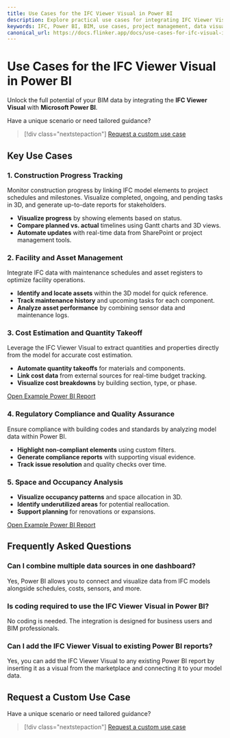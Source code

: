 ```yaml
---
title: Use Cases for the IFC Viewer Visual in Power BI
description: Explore practical use cases for integrating IFC Viewer Visual with Power BI to enhance BIM workflows, project management, and data-driven decision-making.
keywords: IFC, Power BI, BIM, use cases, project management, data visualization, Microsoft 365, construction analytics, facility management
canonical_url: https://docs.flinker.app/docs/use-cases-for-ifc-visual-in-power-bi.html
---
```


# Use Cases for the IFC Viewer Visual in Power BI

Unlock the full potential of your BIM data by integrating the **IFC Viewer Visual** with **Microsoft Power BI**.

Have a unique scenario or need tailored guidance?  
> [!div class="nextstepaction"]
> [Request a custom use case](https://outlook.office365.com/book/SupportConsultingonlinemeeting@flinker.app/)

## Key Use Cases

### 1. Construction Progress Tracking

Monitor construction progress by linking IFC model elements to project schedules and milestones. Visualize completed, ongoing, and pending tasks in 3D, and generate up-to-date reports for stakeholders.

- **Visualize progress** by showing elements based on status.
- **Compare planned vs. actual** timelines using Gantt charts and 3D views.
- **Automate updates** with real-time data from SharePoint or project management tools.

### 2. Facility and Asset Management

Integrate IFC data with maintenance schedules and asset registers to optimize facility operations.

- **Identify and locate assets** within the 3D model for quick reference.
- **Track maintenance history** and upcoming tasks for each component.
- **Analyze asset performance** by combining sensor data and maintenance logs.

### 3. Cost Estimation and Quantity Takeoff
Leverage the IFC Viewer Visual to extract quantities and properties directly from the model for accurate cost estimation.

- **Automate quantity takeoffs** for materials and components.
- **Link cost data** from external sources for real-time budget tracking.
- **Visualize cost breakdowns** by building section, type, or phase.

[Open Example Power BI Report](https://app.powerbi.com/view?r=eyJrIjoiOTgwNmVhYjYtZGFlMS00MGU4LTg4NTItMWU4OWQ3MmU1MDA5IiwidCI6IjQ0YjY0MGYzLTQ5YjAtNDMwNC05Yzk4LWM2MWQwYmMwZGMwMiJ9&pageName=7da8636350bb45d460d5)

### 4. Regulatory Compliance and Quality Assurance

Ensure compliance with building codes and standards by analyzing model data within Power BI.

- **Highlight non-compliant elements** using custom filters.
- **Generate compliance reports** with supporting visual evidence.
- **Track issue resolution** and quality checks over time.

### 5. Space and Occupancy Analysis

- **Visualize occupancy patterns** and space allocation in 3D.
- **Identify underutilized areas** for potential reallocation.
- **Support planning** for renovations or expansions.

[Open Example Power BI Report](https://app.powerbi.com/view?r=eyJrIjoiOTgwNmVhYjYtZGFlMS00MGU4LTg4NTItMWU4OWQ3MmU1MDA5IiwidCI6IjQ0YjY0MGYzLTQ5YjAtNDMwNC05Yzk4LWM2MWQwYmMwZGMwMiJ9&pageName=2473cc0faf7aa81b5579)

## Frequently Asked Questions

### Can I combine multiple data sources in one dashboard?
Yes, Power BI allows you to connect and visualize data from IFC models alongside schedules, costs, sensors, and more.

### Is coding required to use the IFC Viewer Visual in Power BI?
No coding is needed. The integration is designed for business users and BIM professionals.

### Can I add the IFC Viewer Visual to existing Power BI reports?
Yes, you can add the IFC Viewer Visual to any existing Power BI report by inserting it as a visual from the marketplace and connecting it to your model data.

## Request a Custom Use Case

Have a unique scenario or need tailored guidance?  
> [!div class="nextstepaction"]
> [Request a custom use case](https://outlook.office365.com/book/SupportConsultingonlinemeeting@flinker.app/)

